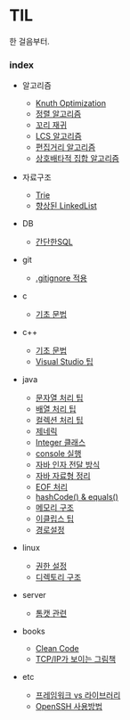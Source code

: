 # TIL  
한 걸음부터.

### index  
* 알고리즘  
  * [Knuth Optimization](https://github.com/dohun94/TIL/blob/master/algorithm/Knuth%20Optimization.md)
  * [정렬 알고리즘](https://github.com/dohun94/TIL/blob/master/algorithm/Sorting.md)
  * [꼬리 재귀](https://github.com/dohun94/TIL/blob/master/algorithm/Tail%20Recursion.md)  
  * [LCS 알고리즘](https://github.com/dohun94/TIL/blob/master/algorithm/longest%20common%20subsequence.md)
  * [편집거리 알고리즘](https://github.com/dohun94/TIL/blob/master/algorithm/Edit%20Distance.md)
  * [상호배타적 집합 알고리즘](https://github.com/dohun94/TIL/blob/master/algorithm/Disjoint%20Set.md)

* 자료구조
  * [Trie](https://github.com/dohun94/TIL/blob/master/dataStructure/trie.md)
  * [향상된 LinkedList](https://github.com/dohun94/TIL/blob/master/dataStructure/AdvancedLinkedList.md)

* DB
  * [간단한SQL](https://github.com/dohun94/TIL/blob/master/DB/simpleSQL.md)

* git  
  * [.gitignore 적용](https://github.com/dohun94/TIL/blob/master/git/gitTip.md#gitignore)

* c
  * [기초 문법](https://github.com/dohun94/TIL/blob/master/c/%EA%B8%B0%EC%B4%88%EB%AC%B8%EB%B2%95.md)

* c++
  * [기초 문법](https://github.com/dohun94/TIL/blob/master/c%2B%2B/%EA%B8%B0%EC%B4%88%EB%AC%B8%EB%B2%95.md)
  * [Visual Studio 팁](https://github.com/dohun94/TIL/blob/master/c%2B%2B/vsTip.md)

* java
  * [문자열 처리 팁](https://github.com/dohun94/TIL/blob/master/java/StringHandling.md)
  * [배열 처리 팁](https://github.com/dohun94/TIL/blob/master/java/ArrayHandling.md)
  * [컬렉션 처리 팁](https://github.com/dohun94/TIL/blob/master/java/CollectionHandling.md)
  * [제네릭](https://github.com/dohun94/TIL/blob/master/java/Generics.md)
  * [Integer 클래스](https://github.com/dohun94/TIL/blob/master/java/IntegerHandling.md)
  * [console 실행](https://github.com/dohun94/TIL/blob/master/java/console.md)
  * [자바 인자 전달 방식](https://github.com/dohun94/TIL/blob/master/java/callByValue.md)  
  * [자바 자료형 정리](https://github.com/dohun94/TIL/blob/master/java/Types.md)
  * [EOF 처리](https://github.com/dohun94/TIL/blob/master/java/eof.md)
  * [hashCode() & equals()](https://github.com/dohun94/TIL/blob/master/java/hashcode%26equals.md)
  * [메모리 구조](https://github.com/dohun94/TIL/blob/master/java/JavaMemoryStructure.md)
  * [이클립스 팁](https://github.com/dohun94/TIL/blob/master/java/EclipseTip.md)
  * [경로설정](https://github.com/dohun94/TIL/blob/master/java/path.md)

* linux
  * [권한 설정](https://github.com/dohun94/TIL/blob/master/linux/permission.md)  
  * [디렉토리 구조](https://github.com/dohun94/TIL/blob/master/linux/directoryTree.md)

* server
  * [톰캣 관련](https://github.com/dohun94/TIL/blob/master/server/tomcat.md)

 * books
   * [Clean Code](https://github.com/dohun94/TIL/blob/master/books/cleanCode.md)
   * [TCP/IP가 보이는 그림책](https://github.com/dohun94/TIL/blob/master/books/Tcp-ip%EA%B0%80-%EB%B3%B4%EC%9D%B4%EB%8A%94-%EA%B7%B8%EB%A6%BC%EC%B1%85.md)

 * etc
   * [프레임워크 vs 라이브러리](https://github.com/dohun94/TIL/blob/master/etc/frameworkVsLibrary.md)
   * [OpenSSH 사용방법](https://github.com/dohun94/TIL/blob/master/etc/ssh.md)
